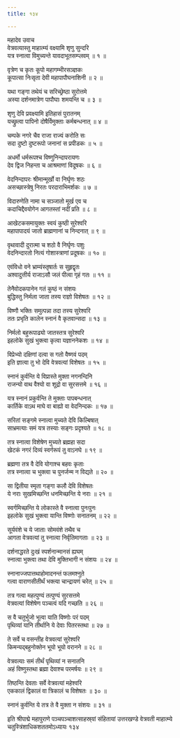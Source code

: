```yaml
---
title: १३४

---
```

महादेव उवाच  
वेत्रवत्यास्तु माहात्म्यं वक्ष्यामि शृणु सुन्दरि  
यत्र स्नात्वा विमुच्यन्ते यावदाभूतसम्प्लवम् ॥ १ ॥


वृत्रेण च कृतः कूपो महागम्भीरसञ्ज्ञकः  
कूपात्सा निःसृता देवी महापापौघनाशिनी ॥ २ ॥


यथा गङ्गा तथेयं च सरिच्छ्रेष्ठा सुरोत्तमे  
अस्या दर्शनमात्रेण पापौघाः शमयन्ति च ॥ ३ ॥


शृणु देवि प्रवक्ष्यामि इतिहासं पुरातनम्  
यच्छ्रुत्वा पापिनो दोषैर्विमुक्ताः कर्मबन्धनात् ॥ ४ ॥


चम्पके नगरे चैव राजा राज्यं करोति सः  
सदा दुष्टो दुष्टरूपो जनानां स प्रपीडकः ॥ ५ ॥


अधर्मो धर्मरूपश्च विष्णुनिन्दापरायणः  
देव द्विज निहन्ता च आश्रमाणां विदूषकः ॥ ६ ॥


वेदनिन्दापरः श्रीमान्मूर्खो वा निर्घृणः शठः  
असच्छास्त्रेषु निरतः परदाराभिमर्शकः ॥ ७ ॥


विदारुणेति नामा च सञ्जातो मूर्ख एव च  
कदाचिद्दैवयोगेन आगतस्तां नदीं प्रति ॥ ८ ॥


आखेटकसमायुक्तः स्वयं कुष्ठी सुरेश्वरि  
महापापादयं जातो ब्राह्मणानां च निन्दनात् ॥ ९ ॥


वृथावादी दुरात्मा च शठो वै निर्घृणः पशुः  
वेदनिन्दारतो नित्यं गोशास्त्राणां प्रदूषकः ॥ १० ॥


एवंविधो वने भ्राम्यंस्तृषार्तः स सुहृद्वृतः  
अश्वादुत्तीर्य राजाऽसौ जलं पीत्वा गृहं गतः ॥ ११ ॥


तेनैवोदकपानेन गतं कुष्ठं न संशयः  
बुद्धिस्तु निर्मला जाता तस्य राज्ञो विशेषतः ॥ १२ ॥


विष्णौ भक्तिः समुत्पन्ना तदा तस्य सुरेश्वरि  
ततः प्रभृति कालेन स्नानं वै कृतवान्सदा ॥ १३ ॥


निर्मलो बहुरूपाढ्यो जातस्तत्र सुरेश्वरि  
इहलोके सुखं भुक्त्वा कृत्वा यज्ञाननेकशः ॥ १४ ॥


विप्रेभ्यो दक्षिणां दत्वा स गतो वैष्णवं पदम्  
इति ज्ञात्वा तु भो देवि वेत्रवत्यां विशेषतः ॥ १५ ॥


स्नानं कुर्वन्ति ये विप्रास्ते मुक्ता नगनन्दिनि  
राजन्यो वाथ वैश्यो वा शूद्रो वा सुरसत्तमे ॥ १६ ॥


यत्र स्नानं प्रकुर्वन्ति ते मुक्ताः पापबन्धनात्  
कार्तिके वाऽथ माघे वा बाह्यो वा वेदनिन्दकः ॥ १७ ॥


सरितां सङ्गमे स्नात्वा मुच्यते देवि किल्बिषात्  
साभ्रमत्याः समं यत्र तस्याः सङ्गः प्रदृश्यते ॥ १८ ॥


तत्र स्नात्वा विशेषेण मुच्यते ब्रह्महा सदा  
खेटकं नगरं दिव्यं स्वर्गरूपं तु वाऽनघे ॥ १९ ॥


ब्रह्मणा तत्र वै देवि योगाश्च बहवः कृताः  
तत्र स्नात्वा च भुक्त्वा च पुनर्जन्म न विद्यते ॥ २० ॥


सा द्वितीया स्मृता गङ्गा कलौ देवि विशेषतः  
ये नराः सुखमिच्छन्ति धनमिच्छन्ति ये नराः ॥ २१ ॥


स्वर्गमिच्छन्ति ये लोकास्ते वै स्नात्वा पुनःपुनः  
इहलोके सुखं भुक्त्वा यान्ति विष्णोः सनातनम् ॥ २२ ॥


सूर्यवंशे च ये जाताः सोमवंशे तथैव च  
आगता वेत्रवत्यां तु स्नात्वा निर्वृतिमागताः ॥ २३ ॥


दर्शनाद्धरते दुःखं स्पर्शनान्मानसं ह्यघम्  
स्नात्वा भुक्त्वा तथा देवि मुक्तिभागी न संशयः ॥ २४ ॥


स्नानाज्जपात्तथाहोमादनन्तं फलमश्नुते  
गत्वा वाराणसीतीर्थं भक्त्या चान्द्रायणं चरेत् ॥ २५ ॥


तत्र गत्वा महत्पुण्यं तत्पुण्यं सुरसत्तमे  
वेत्रवत्यां विशेषेण पञ्चत्वं यदि गच्छति ॥ २६ ॥


स वै चतुर्भुजो भूत्वा याति विष्णोः परं पदम्  
पृथिव्यां यानि तीर्थानि ये देवाः पितरस्तथा ॥ २७ ॥


ते सर्वे च वसन्तीह वेत्रवत्यां सुरेश्वरि  
किमन्यद्बहुनोक्तेन भूयो भूयो वरानने ॥ २८ ॥


वेत्रवत्याः समं तीर्थं पृथिव्यां न सनातनि  
अहं विष्णुस्तथा ब्रह्मा देवाश्च परमर्षयः ॥ २९ ॥


तिष्ठन्ति देवताः सर्वे वेत्रवत्यां महेश्वरि  
एककालं द्विकालं वा त्रिकालं च विशेषतः ॥ ३० ॥


स्नानं कुर्वन्ति ये तत्र ते वै मुक्ता न संशयः ॥ ३१ ॥


इति श्रीपाद्मे महापुराणे पञ्चपञ्चाशत्साहस्र्यां संहितायां उत्तरखण्डे वेत्रवती माहात्म्ये चतुस्त्रिंशाधिकशततमोऽध्यायः १३४